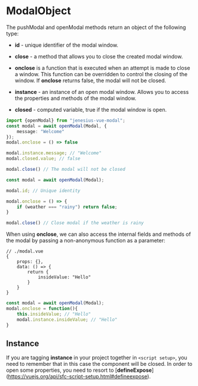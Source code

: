 # ModalObject
The pushModal and openModal methods return an object of the following type:

- **id** - unique identifier of the modal window.

- **close** - a method that allows you to close the created modal window.

- **onclose** is a function that is executed when an attempt is made to close a window. This function can be overridden to control the closing of the window. If **onclose** returns false, the modal will not be closed.

- **instance** - an instance of an open modal window. Allows you to access the properties and methods of the modal window.

- **closed** - computed variable, true if the modal window is open.

```ts
import {openModal} from "jenesius-vue-modal";
const modal = await openModal(Modal, {
    message: "Welcome"
});
modal.onclose = () => false

modal.instance.message; // "Welcome"
modal.closed.value; // false

modal.close() // The modal will not be closed
```
```ts
const modal = await openModal(Modal);

modal.id; // Unique identity

modal.onclose = () => {
    if (weather === "rainy") return false;
}

modal.close() // Close modal if the weather is rainy
```
When using **onclose**, we can also access the internal fields and methods of the modal by passing a non-anonymous function as a parameter:
```vue
// ./modal.vue
{
    props: {},
    data: () => {
        return {
            insideValue: "Hello"
        }
    }
}
```
```ts
const modal = await openModal(Modal);
modal.onclose = function(){
    this.insideValue; // "Hello"
    modal.instance.insideValue; // "Hello"
}
```

## Instance
If you are tagging **instance** in your project together in `<script setup>`, you need to remember that in this case
the component will be closed. In order to open some properties, you need to resort to [**defineExpose**]
(https://vuejs.org/api/sfc-script-setup.html#defineexpose).
